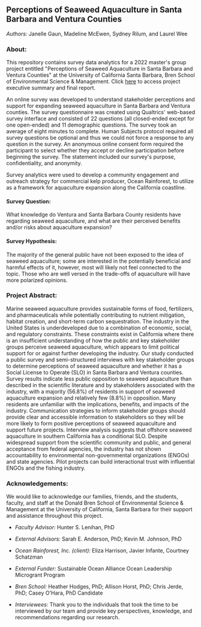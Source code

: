 ## Perceptions of Seaweed Aquaculture in Santa Barbara and Ventura Counties

*Authors:* Janelle Gaun, Madeline McEwen, Sydney Rilum, and Laurel Wee

### About:

This repository contains survey data analytics for a 2022 master's group project entitled "Perceptions of Seaweed Aquaculture in Santa Barbara and Ventura Counties" at the University of California Santa Barbara, Bren School of Environmental Science & Management. Click [here](https://bren.ucsb.edu/projects/perceptions-seaweed-aquaculture-santa-barbara-and-ventura-counties) to access project executive summary and final report.

An online survey was developed to understand stakeholder perceptions and support for expanding seaweed aquaculture in Santa Barbara and Ventura counties. The survey questionnaire was created using Qualtrics' web-based survey interface and consisted of 22 questions (all closed-ended except for one open-ended) and 11 demographic questions. The survey took an average of eight minutes to complete. Human Subjects protocol required all survey questions be optional and thus we could not force a response to any question in the survey. An anonymous online consent form required the participant to select whether they accept or decline participation before beginning the survey. The statement included our survey's purpose, confidentiality, and anonymity.

Survey analytics were used to develop a community engagement and outreach strategy for commercial kelp producer, Ocean Rainforest, to utilize as a framework for aquaculture expansion along the California coastline.

#### Survey Question:

What knowledge do Ventura and Santa Barbara County residents have regarding seaweed aquaculture, and what are their perceived benefits and/or risks about aquaculture expansion?

#### Survey Hypothesis:

The majority of the general public have not been exposed to the idea of seaweed aquaculture; some are interested in the potentially beneficial and harmful effects of it, however, most will likely not feel connected to the topic. Those who are well versed in the trade-offs of aquaculture will have more polarized opinions.

### Project Abstract:

Marine seaweed aquaculture provides sustainable forms of food, fertilizers, and pharmaceuticals while potentially contributing to nutrient mitigation, habitat creation, and short-term carbon sequestration. The industry in the United States is underdeveloped due to a combination of economic, social, and regulatory constraints. These
constraints exist in California where there is an insufficient understanding of how the public and key stakeholder groups perceive seaweed aquaculture, which appears to limit political support for or against further developing the industry. Our study conducted a public survey and semi-structured interviews with key stakeholder groups to determine perceptions of seaweed aquaculture and whether it has a Social License to Operate (SLO) in Santa Barbara and Ventura counties. Survey results indicate less public opposition to seaweed aquaculture than described in the scientific literature and by stakeholders associated with the industry, with a majority (56.8%) of residents in support of seaweed aquaculture expansion and relatively few (8.8%) in opposition. Many residents are unfamiliar with the implications, benefits, and impacts of the industry. Communication strategies to inform stakeholder groups should provide clear and accessible information to stakeholders so they will be more likely to form positive perceptions of seaweed aquaculture and support future projects. Interview analysis suggests that offshore seaweed aquaculture in southern California has a conditional SLO. Despite widespread support from the scientific community and public, and general acceptance from federal agencies, the industry has not shown accountability to environmental non-governmental organizations (ENGOs) and state agencies. Pilot projects can build interactional trust with influential ENGOs and the fishing industry.

### Acknowledgements:

We would like to acknowledge our families, friends, and the students, faculty, and staff at the Donald Bren School of Environmental Science & Management at the University of California, Santa Barbara for their support and assistance throughout this project.

-   *Faculty Advisor:* Hunter S. Lenihan, PhD

-   *External Advisors:* Sarah E. Anderson, PhD; Kevin M. Johnson, PhD

-   *Ocean Rainforest, Inc. (client):* Eliza Harrison, Javier Infante, Courtney Schatzman

-   *External Funder:* Sustainable Ocean Alliance Ocean Leadership Microgrant Program

-   *Bren School:* Heather Hodges, PhD; Allison Horst, PhD; Chris Jerde, PhD; Casey O'Hara, PhD Candidate

-   *Interviewees:* Thank you to the individuals that took the time to be interviewed by our team and provide key perspectives, knowledge, and recommendations regarding our research.
